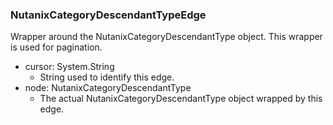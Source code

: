 ### NutanixCategoryDescendantTypeEdge
Wrapper around the NutanixCategoryDescendantType object. This wrapper is used for pagination.

- cursor: System.String
  - String used to identify this edge.
- node: NutanixCategoryDescendantType
  - The actual NutanixCategoryDescendantType object wrapped by this edge.

